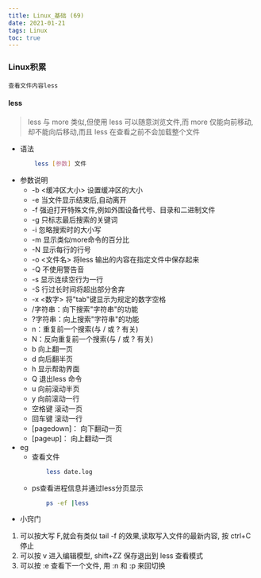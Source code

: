 ```yaml
---
title: Linux_基础 (69)
date: 2021-01-21
tags: Linux
toc: true
---
```


### Linux积累
    查看文件内容less

<!-- more -->

#### less
> less 与 more 类似,但使用 less 可以随意浏览文件,而 more 仅能向前移动,却不能向后移动,而且 less 在查看之前不会加载整个文件
- 语法
    ```bash
        less [参数] 文件 
    ```
- 参数说明
    * -b <缓冲区大小> 设置缓冲区的大小
    * -e 当文件显示结束后,自动离开
    * -f 强迫打开特殊文件,例如外围设备代号、目录和二进制文件
    * -g 只标志最后搜索的关键词
    * -i 忽略搜索时的大小写
    * -m 显示类似more命令的百分比
    * -N 显示每行的行号
    * -o <文件名> 将less 输出的内容在指定文件中保存起来
    * -Q 不使用警告音
    * -s 显示连续空行为一行
    * -S 行过长时间将超出部分舍弃
    * -x <数字> 将"tab"键显示为规定的数字空格
    * /字符串：向下搜索"字符串"的功能
    * ?字符串：向上搜索"字符串"的功能
    * n：重复前一个搜索(与 / 或 ? 有关)
    * N：反向重复前一个搜索(与 / 或 ? 有关)
    * b 向上翻一页
    * d 向后翻半页
    * h 显示帮助界面
    * Q 退出less 命令
    * u 向前滚动半页
    * y 向前滚动一行
    * 空格键 滚动一页
    * 回车键 滚动一行
    * \[pagedown]： 向下翻动一页
    * \[pageup]： 向上翻动一页
- eg
    * 查看文件
        ```bash
            less date.log
        ```
    * ps查看进程信息并通过less分页显示
        ```bash
            ps -ef |less
        ```
- 小窍门
1. 可以按大写 F,就会有类似 tail -f 的效果,读取写入文件的最新内容, 按 ctrl+C 停止
2. 可以按 v 进入编辑模型, shift+ZZ 保存退出到 less 查看模式
3. 可以按 :e 查看下一个文件, 用 :n 和 :p 来回切换





